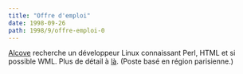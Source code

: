 ```yaml
---
title: "Offre d'emploi"
date: 1998-09-26
path: 1998/9/offre-emploi-0
---
```


<P>
<A HREF="http://www.alcove.fr/">Alcove</A> recherche un développeur
Linux connaissant Perl, HTML et si possible WML. Plus de détail à <A HREF="http://www.alcove.fr/recrutement/index.html">là</A>. (Poste basé
en région parisienne.)
</P>


